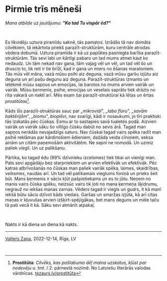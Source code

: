 # Pirmie trīs mēneši

*Mana atbilde uz jautājumu: **"Ko tad Tu vispār ēd?"***

</br>

Es likvidēju uztura piramīdu saknē, tās pamatos. Izrādās tā nav domāta cilvēkiem, tā iekārtota priekš parazīt-struktūrām, kuru centrāle atrodas vēdera dobumā. Uztura piramīda ir kā uz paplātes pasniegta barība parazīt-struktūrām. Tās sevi labi un kārtīgi pabaro un tad mums atmet kaut ko nedaudz. Un tām nekad nav gana, tām vajag vēl un vēl, un tad vēl šo un drusciņ to, tik reti ir tie brīži, kad ir gana un miers no ēšanas maratoniem. Tās mūs vēl māna, vazā mūsu psihi aiz deguna, vazā mūsu garšu izjūtu aiz deguna un arī pašu degunu aiz deguna. Parazīt-struktūras izmanto un ietekmē mūsu sapņus un emocijas, lai barotos no mums arvien vairāk un vairāk. Mūsu ķermenis, psihe, emocijas un veselais saprāts tiek drāzts no rīta vakarā un naktī arī. Mēs esam šai parazīt-struktūrai kā lētas un ērtas *prostitūtas*[^1].

Kāds šīs parazīt-struktūras sauc par *„mikrovidi*", *„labo floru*", *„savām baktērijām*", *„biomu*", *bioplēvi*, nav svarīgi, kādi ir nosaukumi, jo tīri praktiski tās izskatās pēc čūskas. Esmu ar to sastapies savā tualetes podā. Aizvien vairāk un vairāk sāku šo viltīgo čūsku dabūt no sevis ārā. Tagad man sapņos nerādās nevajadzīgs saturs. Nav čūskai tagad vairs spēka radīt man psihē reklāmas par kārdinošiem ēdieniem, dažāda veida cīniņiem, seksa ainām un citām paņemošām aktivitātēm. Ne sapnī ne nomodā. Un uzreiz paliek viegli. Un uz palikšanu.

Pārtika, ko tagad ēdu (99% dzīvnieku izcelsmes) tiek tikai un vienīgi man. Pats sevi apgādāju bez starpniekiem un arvien efektīvāk un efektīvāk. Pēc katras atbrīvošanās no čūskas man paliek vairāk spēka, laimes, skaidrības, veiksmes, naudas arī. Un tad vēl patīkamais vieglums foniņā un prieks šeit būt. Mans ķermenis ir sācis kļūt pašpietiekams un es to jūtu. Neņem no manis vairs čūska spēku, neizsūc vairs tik ļoti no mana ķermeņa šķidrumu, negrauž no iekšas manas zarnas. Vēders tagad ir viegls un gudrs, it kā manī iekšā būtu sācis dzīvot kāds viedais. Garšas un smaržas izjūta, kā arī citas maņas ir kļuvušas arvien izšķirt-spējīgākas, bet mans deguns un mēle taču tā pati vecā it kā. Sāku sevi atmānīt atpakaļ.

</br>

Nakts ir kā diena un diena kā nakts.

---

[Valters Zana](https://valterszana.lv), 2022-12-14, Rīga, LV

</br>

[^1]: **Prostitūta**: *Cilvēks, kas pašlabuma dēļ maina uzskatus, kļūst par nodevēju u. tml.* / 2. pārnestā nozīmē. No Latviešu literārās valodas vārdnīcas. [tezaurs.lv/prostitūta](https://tezaurs.lv/prostitūta)
